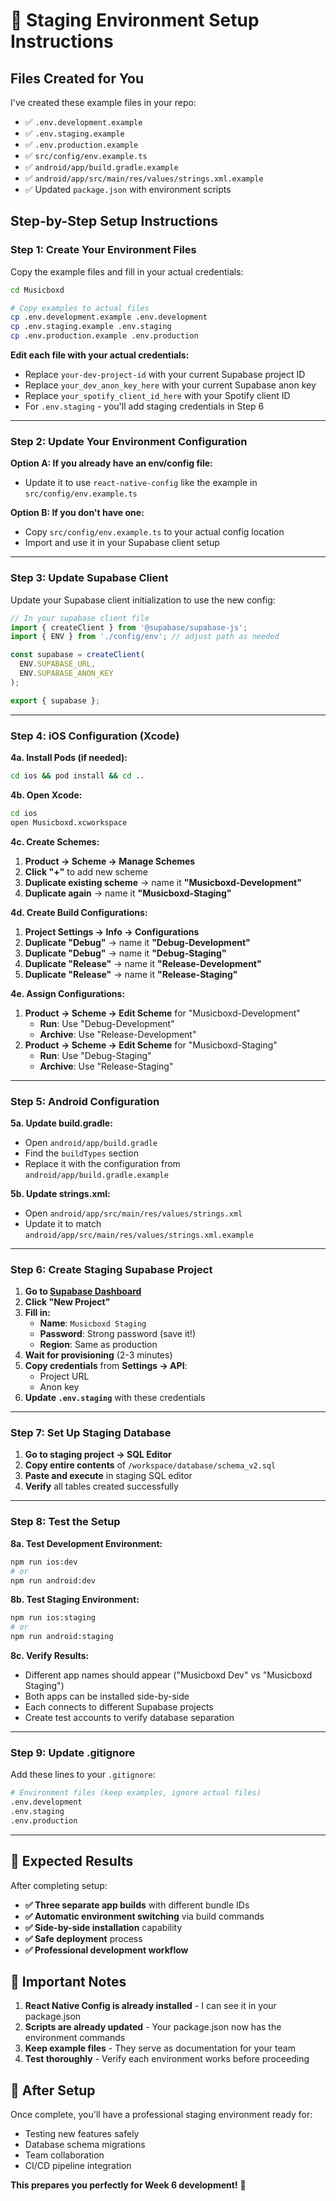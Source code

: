 # 🚀 Staging Environment Setup Instructions

## Files Created for You

I've created these example files in your repo:
- ✅ `.env.development.example` 
- ✅ `.env.staging.example`
- ✅ `.env.production.example`
- ✅ `src/config/env.example.ts`
- ✅ `android/app/build.gradle.example`
- ✅ `android/app/src/main/res/values/strings.xml.example`
- ✅ Updated `package.json` with environment scripts

## Step-by-Step Setup Instructions

### **Step 1: Create Your Environment Files**

Copy the example files and fill in your actual credentials:

```bash
cd Musicboxd

# Copy examples to actual files
cp .env.development.example .env.development
cp .env.staging.example .env.staging  
cp .env.production.example .env.production
```

**Edit each file with your actual credentials:**
- Replace `your-dev-project-id` with your current Supabase project ID
- Replace `your_dev_anon_key_here` with your current Supabase anon key
- Replace `your_spotify_client_id_here` with your Spotify client ID
- For `.env.staging` - you'll add staging credentials in Step 6

---

### **Step 2: Update Your Environment Configuration**

**Option A: If you already have an env/config file:**
- Update it to use `react-native-config` like the example in `src/config/env.example.ts`

**Option B: If you don't have one:**
- Copy `src/config/env.example.ts` to your actual config location
- Import and use it in your Supabase client setup

---

### **Step 3: Update Supabase Client**

Update your Supabase client initialization to use the new config:

```typescript
// In your supabase client file
import { createClient } from '@supabase/supabase-js';
import { ENV } from './config/env'; // adjust path as needed

const supabase = createClient(
  ENV.SUPABASE_URL,
  ENV.SUPABASE_ANON_KEY
);

export { supabase };
```

---

### **Step 4: iOS Configuration (Xcode)**

**4a. Install Pods (if needed):**
```bash
cd ios && pod install && cd ..
```

**4b. Open Xcode:**
```bash
cd ios
open Musicboxd.xcworkspace
```

**4c. Create Schemes:**
1. **Product → Scheme → Manage Schemes**
2. **Click "+"** to add new scheme
3. **Duplicate existing scheme** → name it **"Musicboxd-Development"**
4. **Duplicate again** → name it **"Musicboxd-Staging"**

**4d. Create Build Configurations:**
1. **Project Settings → Info → Configurations**
2. **Duplicate "Debug"** → name it **"Debug-Development"**
3. **Duplicate "Debug"** → name it **"Debug-Staging"**
4. **Duplicate "Release"** → name it **"Release-Development"**
5. **Duplicate "Release"** → name it **"Release-Staging"**

**4e. Assign Configurations:**
1. **Product → Scheme → Edit Scheme** for "Musicboxd-Development"
   - **Run**: Use "Debug-Development"
   - **Archive**: Use "Release-Development"
2. **Product → Scheme → Edit Scheme** for "Musicboxd-Staging"
   - **Run**: Use "Debug-Staging"  
   - **Archive**: Use "Release-Staging"

---

### **Step 5: Android Configuration**

**5a. Update build.gradle:**
- Open `android/app/build.gradle`
- Find the `buildTypes` section
- Replace it with the configuration from `android/app/build.gradle.example`

**5b. Update strings.xml:**
- Open `android/app/src/main/res/values/strings.xml`
- Update it to match `android/app/src/main/res/values/strings.xml.example`

---

### **Step 6: Create Staging Supabase Project**

1. **Go to [Supabase Dashboard](https://supabase.com/dashboard)**
2. **Click "New Project"**
3. **Fill in:**
   - **Name**: `Musicboxd Staging`
   - **Password**: Strong password (save it!)
   - **Region**: Same as production
4. **Wait for provisioning** (2-3 minutes)
5. **Copy credentials** from **Settings → API**:
   - Project URL  
   - Anon key
6. **Update `.env.staging`** with these credentials

---

### **Step 7: Set Up Staging Database**

1. **Go to staging project → SQL Editor**
2. **Copy entire contents** of `/workspace/database/schema_v2.sql` 
3. **Paste and execute** in staging SQL editor
4. **Verify** all tables created successfully

---

### **Step 8: Test the Setup**

**8a. Test Development Environment:**
```bash
npm run ios:dev
# or
npm run android:dev
```

**8b. Test Staging Environment:**
```bash
npm run ios:staging
# or  
npm run android:staging
```

**8c. Verify Results:**
- Different app names should appear ("Musicboxd Dev" vs "Musicboxd Staging")
- Both apps can be installed side-by-side
- Each connects to different Supabase projects
- Create test accounts to verify database separation

---

### **Step 9: Update .gitignore**

Add these lines to your `.gitignore`:
```bash
# Environment files (keep examples, ignore actual files)
.env.development
.env.staging
.env.production
```

---

## 🎯 Expected Results

After completing setup:

- **✅ Three separate app builds** with different bundle IDs
- **✅ Automatic environment switching** via build commands
- **✅ Side-by-side installation** capability
- **✅ Safe deployment** process
- **✅ Professional development workflow**

## 🚨 Important Notes

1. **React Native Config is already installed** - I can see it in your package.json
2. **Scripts are already updated** - Your package.json now has the environment commands
3. **Keep example files** - They serve as documentation for your team
4. **Test thoroughly** - Verify each environment works before proceeding

## 🎉 After Setup

Once complete, you'll have a professional staging environment ready for:
- Testing new features safely
- Database schema migrations  
- Team collaboration
- CI/CD pipeline integration

**This prepares you perfectly for Week 6 development!** 🚀